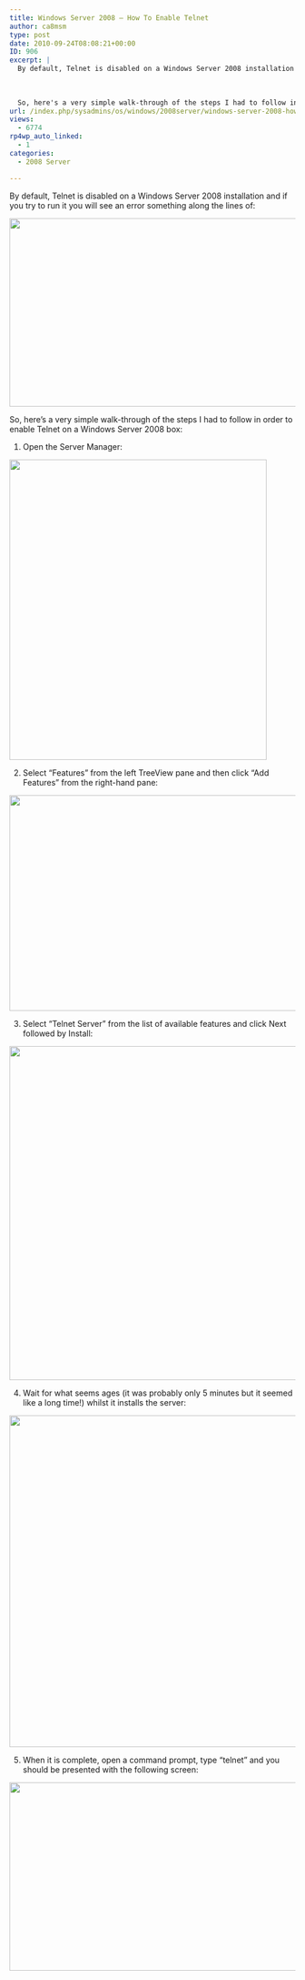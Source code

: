 ```yaml
---
title: Windows Server 2008 – How To Enable Telnet
author: ca8msm
type: post
date: 2010-09-24T08:08:21+00:00
ID: 906
excerpt: |
  By default, Telnet is disabled on a Windows Server 2008 installation and if you try to run it you will see an error something along the lines of:
  
  
  
  So, here's a very simple walk-through of the steps I had to follow in order to enable Telnet on a Wi&hellip;
url: /index.php/sysadmins/os/windows/2008server/windows-server-2008-how-to-enable-telnet/
views:
  - 6774
rp4wp_auto_linked:
  - 1
categories:
  - 2008 Server

---
```

By default, Telnet is disabled on a Windows Server 2008 installation and if you try to run it you will see an error something along the lines of:

<img src="/wp-content/uploads/blogs/SysAdmins/telnet/telnet_notinstalled.jpg" alt="" title="" width="668" height="331" />

So, here&#8217;s a very simple walk-through of the steps I had to follow in order to enable Telnet on a Windows Server 2008 box:

1. Open the Server Manager:

<img src="/wp-content/uploads/blogs/SysAdmins/telnet/telnet_servermanager.jpg" alt="" title="" width="453" height="528" />

2. Select &#8220;Features&#8221; from the left TreeView pane and then click &#8220;Add Features&#8221; from the right-hand pane:

<img src="/wp-content/uploads/blogs/SysAdmins/telnet/telnet_features.jpg" alt="" title="" width="716" height="379" />

3. Select &#8220;Telnet Server&#8221; from the list of available features and click Next followed by Install:

<img src="/wp-content/uploads/blogs/SysAdmins/telnet/telnet_server.jpg" alt="" title="" width="780" height="587" />

4. Wait for what seems ages (it was probably only 5 minutes but it seemed like a long time!) whilst it installs the server:

<img src="/wp-content/uploads/blogs/SysAdmins/telnet/telnet_installing.jpg" alt="" title="" width="777" height="583" />

5. When it is complete, open a command prompt, type &#8220;telnet&#8221; and you should be presented with the following screen:

<img src="/wp-content/uploads/blogs/SysAdmins/telnet/telnet_installed.jpg" alt="" title="" width="668" height="331" />